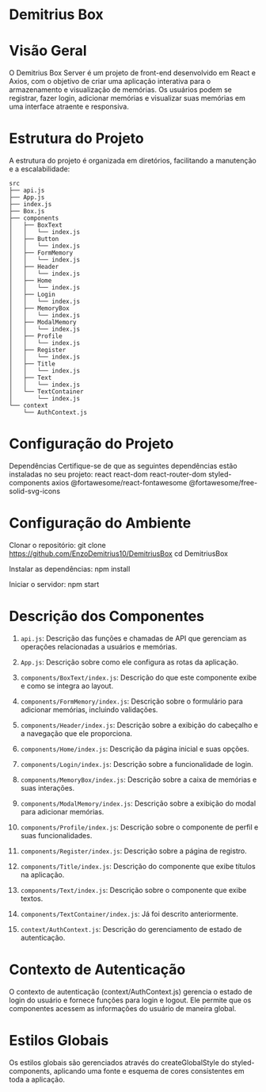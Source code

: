 # Demitrius Box

# Visão Geral
O Demitrius Box Server é um projeto de front-end desenvolvido em React e Axios, com o objetivo de criar uma aplicação interativa para o armazenamento e visualização de memórias. Os usuários podem se registrar, fazer login, adicionar memórias e visualizar suas memórias em uma interface atraente e responsiva.

# Estrutura do Projeto
A estrutura do projeto é organizada em diretórios, facilitando a manutenção e a escalabilidade:

```
src
├── api.js
├── App.js
├── index.js
├── Box.js
├── components
│   ├── BoxText
│   │   └── index.js
│   ├── Button
│   │   └── index.js
│   ├── FormMemory
│   │   └── index.js
│   ├── Header
│   │   └── index.js
│   ├── Home
│   │   └── index.js
│   ├── Login
│   │   └── index.js
│   ├── MemoryBox
│   │   └── index.js
│   ├── ModalMemory
│   │   └── index.js
│   ├── Profile
│   │   └── index.js
│   ├── Register
│   │   └── index.js
│   ├── Title
│   │   └── index.js
│   ├── Text
│   │   └── index.js
│   └── TextContainer
│       └── index.js
└── context
    └── AuthContext.js
```
    
# Configuração do Projeto
Dependências
Certifique-se de que as seguintes dependências estão instaladas no seu projeto:
react
react-dom
react-router-dom
styled-components
axios
@fortawesome/react-fontawesome
@fortawesome/free-solid-svg-icons

# Configuração do Ambiente
Clonar o repositório:
git clone https://github.com/EnzoDemitrius10/DemitriusBox
cd DemitriusBox

Instalar as dependências:
npm install

Iniciar o servidor:
npm start

# Descrição dos Componentes

1. `api.js`: Descrição das funções e chamadas de API que gerenciam as operações relacionadas a usuários e memórias.

2. `App.js`: Descrição sobre como ele configura as rotas da aplicação.

3. `components/BoxText/index.js`: Descrição do que este componente exibe e como se integra ao layout.

4. `components/FormMemory/index.js`: Descrição sobre o formulário para adicionar memórias, incluindo validações.

5. `components/Header/index.js`: Descrição sobre a exibição do cabeçalho e a navegação que ele proporciona.

6. `components/Home/index.js`: Descrição da página inicial e suas opções.

7. `components/Login/index.js`: Descrição sobre a funcionalidade de login.

8. `components/MemoryBox/index.js`: Descrição sobre a caixa de memórias e suas interações.

9. `components/ModalMemory/index.js`: Descrição sobre a exibição do modal para adicionar memórias.

10. `components/Profile/index.js`: Descrição sobre o componente de perfil e suas funcionalidades.

11. `components/Register/index.js`: Descrição sobre a página de registro.

12. `components/Title/index.js`: Descrição do componente que exibe títulos na aplicação.

13. `components/Text/index.js`: Descrição sobre o componente que exibe textos.

14. `components/TextContainer/index.js`: Já foi descrito anteriormente.

15. `context/AuthContext.js`: Descrição do gerenciamento de estado de autenticação.


# Contexto de Autenticação
O contexto de autenticação (context/AuthContext.js) gerencia o estado de login do usuário e fornece funções para login e logout. Ele permite que os componentes acessem as informações do usuário de maneira global.

# Estilos Globais
Os estilos globais são gerenciados através do createGlobalStyle do styled-components, aplicando uma fonte e esquema de cores consistentes em toda a aplicação.
